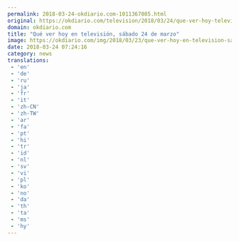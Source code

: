 ```yaml
---
permalink: 2018-03-24-okdiario.com-1011367085.html
original: https://okdiario.com/television/2018/03/24/que-ver-hoy-television-sabado-24-marzo-2009171
domain: okdiario.com
title: "Qué ver hoy en televisión, sábado 24 de marzo"
image: https://okdiario.com/img/2018/03/23/que-ver-hoy-en-television-sabado-24-de-marzo.jpg
date: 2018-03-24 07:24:16
category: news
translations: 
 - 'en'
 - 'de'
 - 'ru'
 - 'ja'
 - 'fr'
 - 'it'
 - 'zh-CN'
 - 'zh-TW'
 - 'ar'
 - 'fa'
 - 'pt'
 - 'hi'
 - 'tr'
 - 'id'
 - 'nl'
 - 'sv'
 - 'vi'
 - 'pl'
 - 'ko'
 - 'no'
 - 'da'
 - 'th'
 - 'ta'
 - 'ms'
 - 'hy'
---
```


